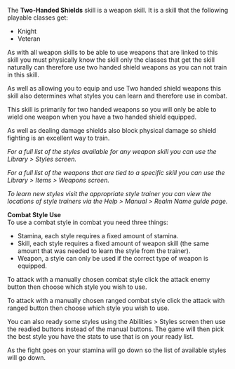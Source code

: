 ---
---
The **Two-Handed Shields** skill is a weapon skill. It is a skill that the following playable classes get:

*   Knight
*   Veteran

As with all weapon skills to be able to use weapons that are linked to this skill you must physically know the skill only the classes that get the skill naturally can therefore use two handed shield weapons as you can not train in this skill.

As well as allowing you to equip and use Two handed shield weapons this skill also determines what styles you can learn and therefore use in combat.

This skill is primarily for two handed weapons so you will only be able to wield one weapon when you have a two handed shield equipped.

As well as dealing damage shields also block physical damage so shield fighting is an excellent way to train.

_For a full list of the styles available for any weapon skill you can use the Library > Styles screen._

_For a full list of the weapons that are tied to a specific skill you can use the Library > Items > Weapons screen._

_To learn new styles visit the appropriate style trainer you can view the locations of style trainers via the Help > Manual > Realm Name guide page._

**Combat Style Use**  
To use a combat style in combat you need three things:

*   Stamina, each style requires a fixed amount of stamina.
*   Skill, each style requires a fixed amount of weapon skill (the same amount that was needed to learn the style from the trainer).
*   Weapon, a style can only be used if the correct type of weapon is equipped.

To attack with a manually chosen combat style click the attack enemy button then choose which style you wish to use.

To attack with a manually chosen ranged combat style click the attack with ranged button then choose which style you wish to use.

You can also ready some styles using the Abilities > Styles screen then use the readied buttons instead of the manual buttons. The game will then pick the best style you have the stats to use that is on your ready list.

As the fight goes on your stamina will go down so the list of available styles will go down.